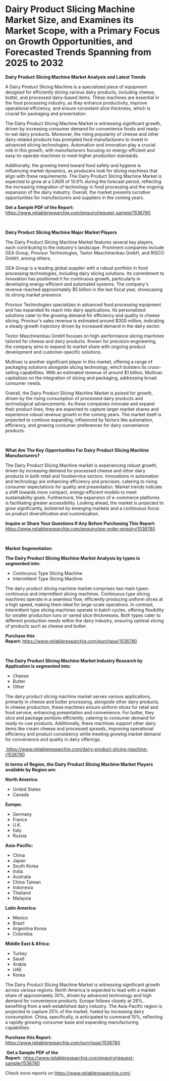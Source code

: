 <p><h1>Dairy Product Slicing Machine Market Size, and Examines its Market Scope, with a Primary Focus on Growth Opportunities, and Forecasted Trends Spanning from 2025 to 2032</h1></p><p><strong>Dairy Product Slicing Machine Market Analysis and Latest Trends</strong></p>
<p><p>A Dairy Product Slicing Machine is a specialized piece of equipment designed for efficiently slicing various dairy products, including cheese, butter, and processed dairy-based items. These machines are essential in the food processing industry, as they enhance productivity, improve operational efficiency, and ensure consistent slice thickness, which is crucial for packaging and presentation.</p><p>The Dairy Product Slicing Machine Market is witnessing significant growth, driven by increasing consumer demand for convenience foods and ready-to-eat dairy products. Moreover, the rising popularity of cheese and other dairy-related products has prompted food manufacturers to invest in advanced slicing technologies. Automation and innovation play a crucial role in this growth, with manufacturers focusing on energy-efficient and easy-to-operate machines to meet higher production standards.</p><p>Additionally, the growing trend toward food safety and hygiene is influencing market dynamics, as producers look for slicing machines that align with these requirements. The Dairy Product Slicing Machine Market is expected to grow at a CAGR of 10.9% during the forecast period, reflecting the increasing integration of technology in food processing and the ongoing expansion of the dairy industry. Overall, the market presents lucrative opportunities for manufacturers and suppliers in the coming years.</p></p>
<p><strong>Get a Sample PDF of the Report:&nbsp;</strong> <a href="https://www.reliableresearchiq.com/enquiry/request-sample/1536780?utm_campaign=2293&utm_medium=2&utm_source=Github&utm_content=ia&utm_term=11042025&utm_id=dairy-product-slicing-machine">https://www.reliableresearchiq.com/enquiry/request-sample/1536780</a></p>
<p>&nbsp;</p>
<p><strong>Dairy Product Slicing Machine Major Market Players</strong></p>
<p><p>The Dairy Product Slicing Machine Market features several key players, each contributing to the industry's landscape. Prominent companies include GEA Group, Provisur Technologies, Textor Maschinenbau GmbH, and RISCO GmbH, among others.</p><p>GEA Group is a leading global supplier with a robust portfolio in food processing technologies, including dairy slicing solutions. Its commitment to innovation has positioned it for continuous growth, particularly in developing energy-efficient and automated systems. The company's revenue reached approximately $5 billion in the last fiscal year, showcasing its strong market presence.</p><p>Provisur Technologies specializes in advanced food processing equipment and has expanded its reach into dairy applications. Its personalized solutions cater to the growing demand for efficiency and quality in cheese slicing. Provisur's sales revenue is estimated around $300 million, indicating a steady growth trajectory driven by increased demand in the dairy sector.</p><p>Textor Maschinenbau GmbH focuses on high-performance slicing machines tailored for cheese and dairy products. Known for precision engineering, the company aims to expand its market share with ongoing product development and customer-specific solutions. </p><p>Multivac is another significant player in this market, offering a range of packaging solutions alongside slicing technology, which bolsters its cross-selling capabilities. With an estimated revenue of around $1 billion, Multivac capitalizes on the integration of slicing and packaging, addressing broad consumer needs.</p><p>Overall, the Dairy Product Slicing Machine Market is poised for growth, driven by the rising consumption of processed dairy products and technological advancements. As these companies innovate and expand their product lines, they are expected to capture larger market shares and experience robust revenue growth in the coming years. The market itself is projected to continue expanding, influenced by factors like automation, efficiency, and growing consumer preferences for dairy convenience products.</p></p>
<p>&nbsp;</p>
<p><strong>What Are The Key Opportunities For Dairy Product Slicing Machine Manufacturers?</strong></p>
<p><p>The Dairy Product Slicing Machine market is experiencing robust growth, driven by increasing demand for processed cheese and other dairy products in both retail and foodservice sectors. Innovations in automation and technology are enhancing efficiency and precision, catering to rising consumer expectations for quality and presentation. Market trends indicate a shift towards more compact, energy-efficient models to meet sustainability goals. Furthermore, the expansion of e-commerce platforms is facilitating greater accessibility. Looking ahead, the market is projected to grow significantly, bolstered by emerging markets and a continuous focus on product diversification and customization.</p></p>
<p><strong>Inquire or Share Your Questions If Any Before Purchasing This Report:</strong> <a href="https://www.reliableresearchiq.com/enquiry/pre-order-enquiry/1536780?utm_campaign=2293&utm_medium=2&utm_source=Github&utm_content=ia&utm_term=11042025&utm_id=dairy-product-slicing-machine">https://www.reliableresearchiq.com/enquiry/pre-order-enquiry/1536780</a></p>
<p>&nbsp;</p>
<p><strong>Market Segmentation</strong></p>
<p><strong>The Dairy Product Slicing Machine Market Analysis by types is segmented into:</strong></p>
<p><ul><li>Continuous Type Slicing Machine</li><li>Intermittent Type Slicing Machine</li></ul></p>
<p><p>The dairy product slicing machine market comprises two main types: continuous and intermittent slicing machines. Continuous type slicing machines operate in a seamless flow, efficiently producing uniform slices at a high speed, making them ideal for large-scale operations. In contrast, intermittent type slicing machines operate in batch cycles, offering flexibility for smaller production runs or varied slice thicknesses. Both types cater to different production needs within the dairy industry, ensuring optimal slicing of products such as cheese and butter.</p></p>
<p><strong>Purchase this Report:&nbsp;</strong><a href="https://www.reliableresearchiq.com/purchase/1536780?utm_campaign=2293&utm_medium=2&utm_source=Github&utm_content=ia&utm_term=11042025&utm_id=dairy-product-slicing-machine">https://www.reliableresearchiq.com/purchase/1536780</a></p>
<p>&nbsp;</p>
<p><strong>The Dairy Product Slicing Machine Market Industry Research by Application is segmented into:</strong></p>
<p><ul><li>Cheese</li><li>Butter</li><li>Other</li></ul></p>
<p><p>The dairy product slicing machine market serves various applications, primarily in cheese and butter processing, alongside other dairy products. In cheese production, these machines ensure uniform slices for retail and food service, enhancing presentation and convenience. For butter, they slice and package portions efficiently, catering to consumer demand for ready-to-use products. Additionally, these machines support other dairy items like cream cheese and processed spreads, improving operational efficiency and product consistency while meeting growing market demand for convenience and quality in dairy offerings.</p></p>
<p><a href="https://www.reliableresearchiq.com/dairy-product-slicing-machine-r1536780?utm_campaign=2293&utm_medium=2&utm_source=Github&utm_content=ia&utm_term=11042025&utm_id=dairy-product-slicing-machine">&nbsp;https://www.reliableresearchiq.com/dairy-product-slicing-machine-r1536780</a></p>
<p><strong>In terms of Region, the Dairy Product Slicing Machine Market Players available by Region are:</strong></p>
<p>
    <p> <strong> North America: </strong>
        <ul>
            <li>United States</li>
            <li>Canada</li>
        </ul>
        </p> 
    <p> <strong> Europe: </strong>
        <ul>
            <li>Germany</li>
            <li>France</li>
            <li>U.K.</li>
            <li>Italy</li>
            <li>Russia</li>
        </ul>
        </p> 
    <p> <strong> Asia-Pacific: </strong>
        <ul>
            <li>China</li>
            <li>Japan</li>
            <li>South Korea</li>
            <li>India</li>
            <li>Australia</li>
            <li>China Taiwan</li>
            <li>Indonesia</li>
            <li>Thailand</li>
            <li>Malaysia</li>
        </ul>
        </p> 
    <p> <strong> Latin America: </strong>
        <ul>
            <li>Mexico</li>
            <li>Brazil</li>
            <li>Argentina Korea</li>
            <li>Colombia</li>
        </ul>
        </p> 
    <p> <strong> Middle East & Africa: </strong>
        <ul>
            <li>Turkey</li>
            <li>Saudi</li>
            <li>Arabia</li>
            <li>UAE</li>
            <li>Korea</li>
        </ul>
    </p>
    </p>
<p><p>The Dairy Product Slicing Machine Market is witnessing significant growth across various regions. North America is expected to lead with a market share of approximately 30%, driven by advanced technology and high demand for convenience products. Europe follows closely at 28%, benefiting from a well-established dairy industry. The Asia-Pacific region is projected to capture 25% of the market, fueled by increasing dairy consumption. China, specifically, is anticipated to command 15%, reflecting a rapidly growing consumer base and expanding manufacturing capabilities.</p></p>
<p><strong>Purchase this Report: </strong><a href="https://www.reliableresearchiq.com/purchase/1536780?utm_campaign=2293&utm_medium=2&utm_source=Github&utm_content=ia&utm_term=11042025&utm_id=dairy-product-slicing-machine">https://www.reliableresearchiq.com/purchase/1536780</a></p>
<p>&nbsp;<strong>Get a Sample PDF of the Report:&nbsp;&nbsp;</strong><a href="https://www.reliableresearchiq.com/enquiry/request-sample/1536780?utm_campaign=2293&utm_medium=2&utm_source=Github&utm_content=ia&utm_term=11042025&utm_id=dairy-product-slicing-machine">https://www.reliableresearchiq.com/enquiry/request-sample/1536780</a></p>
<p><strong></strong></p>
<p>Check more reports on <a href="https://www.reliableresearchiq.com/?utm_campaign=2293&utm_medium=2&utm_source=Github&utm_content=ia&utm_term=11042025&utm_id=dairy-product-slicing-machine">https://www.reliableresearchiq.com/</a></p>